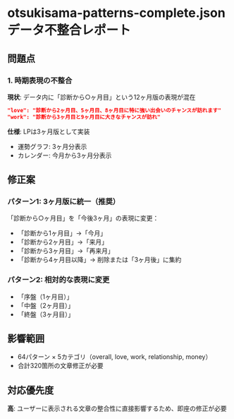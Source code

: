 # otsukisama-patterns-complete.json データ不整合レポート

## 問題点

### 1. 時期表現の不整合
**現状**: データ内に「診断から○ヶ月目」という12ヶ月版の表現が混在
```json
"love": "診断から2ヶ月目、5ヶ月目、8ヶ月目に特に強い出会いのチャンスが訪れます"
"work": "診断から3ヶ月目と9ヶ月目に大きなチャンスが訪れ"
```

**仕様**: LPは3ヶ月版として実装
- 運勢グラフ: 3ヶ月分表示
- カレンダー: 今月から3ヶ月分表示

## 修正案

### パターン1: 3ヶ月版に統一（推奨）
「診断から○ヶ月目」を「今後3ヶ月」の表現に変更：
- 「診断から1ヶ月目」→「今月」
- 「診断から2ヶ月目」→「来月」
- 「診断から3ヶ月目」→「再来月」
- 「診断から4ヶ月目以降」→ 削除または「3ヶ月後」に集約

### パターン2: 相対的な表現に変更
- 「序盤（1ヶ月目）」
- 「中盤（2ヶ月目）」
- 「終盤（3ヶ月目）」

## 影響範囲
- 64パターン × 5カテゴリ（overall, love, work, relationship, money）
- 合計320箇所の文章修正が必要

## 対応優先度
**高**: ユーザーに表示される文章の整合性に直接影響するため、即座の修正が必要